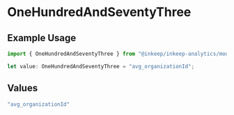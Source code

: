 # OneHundredAndSeventyThree

## Example Usage

```typescript
import { OneHundredAndSeventyThree } from "@inkeep/inkeep-analytics/models/operations";

let value: OneHundredAndSeventyThree = "avg_organizationId";
```

## Values

```typescript
"avg_organizationId"
```